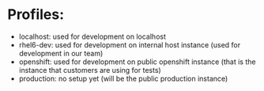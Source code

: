 # Profiles:

- localhost: used for development on localhost
- rhel6-dev: used for development on internal host instance (used for development in our team)
- openshift: used for development on public openshift instance (that is the instance that customers are using for tests)
- production: no setup yet (will be the public production instance)